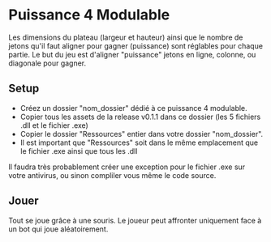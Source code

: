 # Puissance 4 Modulable

Les dimensions du plateau (largeur et hauteur) ainsi que le nombre de jetons qu'il faut aligner pour gagner (puissance) sont réglables pour chaque partie.
Le but du jeu est d'aligner "puissance" jetons en ligne, colonne, ou diagonale pour gagner.

## Setup

- Créez un dossier "nom_dossier" dédié à ce puissance 4 modulable.
- Copier tous les assets de la release v0.1.1 dans ce dossier (les 5 fichiers .dll et le fichier .exe)
- Copier le dossier "Ressources" entier dans votre dossier "nom_dossier".
- Il est important que "Ressources" soit dans le même emplacement que le fichier .exe ainsi que tous les .dll

Il faudra très probablement créer une exception pour le fichier .exe sur votre antivirus, ou sinon compliler vous même le code source.

## Jouer

Tout se joue grâce à une souris.
Le joueur peut affronter uniquement face à un bot qui joue aléatoirement.
